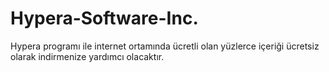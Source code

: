 Hypera-Software-Inc.
====================

Hypera programı ile internet ortamında ücretli olan yüzlerce içeriği ücretsiz olarak indirmenize yardımcı olacaktır.
